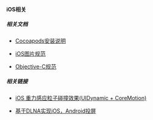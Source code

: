 #### iOS相关


##### 相关文档

* [Cocoapods安装说明][1]

* [iOS图片规范][2]

* [Objective-C规范][3]

[1]:  documents/cocoapods_guide.md
[2]:  documents/ios_image_size.md
[3]:  documents/objective-c-style-guide.md



##### 相关链接

* [iOS 重力感应粒子碰撞效果(UIDynamic + CoreMotion)](https://www.jianshu.com/p/605b37b3105c)

* [基于DLNA实现iOS，Android投屏](https://eliyar.biz/DLNA_with_iOS_Android/)
